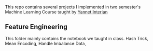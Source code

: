 This repo contains several projects I implemented in two semester's Machine Learning Course taught by [Yannet Interian ](https://www.linkedin.com/in/interian/)

## Feature Engineering
This folder mainly contains the notebook we taught in class. Hash Trick, Mean Encoding, Handle Imbalance Data,

